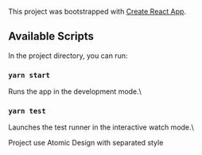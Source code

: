 This project was bootstrapped with [Create React App](https://github.com/facebook/create-react-app).

## Available Scripts

In the project directory, you can run:

### `yarn start`

Runs the app in the development mode.\

### `yarn test`

Launches the test runner in the interactive watch mode.\

Project use Atomic Design with separated style
